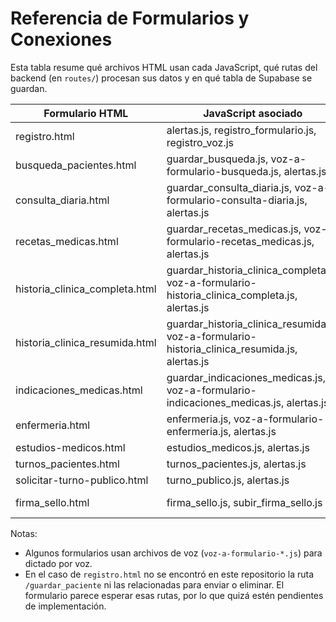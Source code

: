 # Referencia de Formularios y Conexiones

Esta tabla resume qué archivos HTML usan cada JavaScript, qué rutas del backend (en `routes/`) procesan sus datos y en qué tabla de Supabase se guardan.

| Formulario HTML | JavaScript asociado | Ruta Python | Tabla Supabase |
|-----------------|--------------------|-------------|---------------|
| registro.html | alertas.js, registro_formulario.js, registro_voz.js | **(ruta no encontrada en este repo)** | registro_pacientes |
| busqueda_pacientes.html | guardar_busqueda.js, voz-a-formulario-busqueda.js, alertas.js | acciones_busqueda.py | busqueda_pacientes |
| consulta_diaria.html | guardar_consulta_diaria.js, voz-a-formulario-consulta-diaria.js, alertas.js | acciones_consulta_diaria.py | evolucion_diaria |
| recetas_medicas.html | guardar_recetas_medicas.js, voz-a-formulario-recetas_medicas.js, alertas.js | acciones_recetas_medicas.py | recetas_medicas |
| historia_clinica_completa.html | guardar_historia_clinica_completa.js, voz-a-formulario-historia_clinica_completa.js, alertas.js | acciones_historia_clinica.py | historia_clinica_completa |
| historia_clinica_resumida.html | guardar_historia_clinica_resumida.js, voz-a-formulario-historia_clinica_resumida.js, alertas.js | acciones_historia_clinica_resumida.py | historia_clinica_resumida |
| indicaciones_medicas.html | guardar_indicaciones_medicas.js, voz-a-formulario-indicaciones_medicas.js, alertas.js | acciones_indicaciones_medicas.py | indicaciones_medicas |
| enfermeria.html | enfermeria.js, voz-a-formulario-enfermeria.js, alertas.js | acciones_enfermeria.py | enfermeria |
| estudios-medicos.html | estudios_medicos.js, alertas.js | acciones_estudios.py | estudios |
| turnos_pacientes.html | turnos_pacientes.js, alertas.js | acciones_turnos.py | turnos_pacientes |
| solicitar-turno-publico.html | turno_publico.js, alertas.js | solicitar_turno_publico.py | turnos_pacientes |
| firma_sello.html | firma_sello.js, subir_firma_sello.js | acciones_recetas_medicas.py | (usa bucket "firma-sello-usuarios") |

Notas:
- Algunos formularios usan archivos de voz (`voz-a-formulario-*.js`) para dictado por voz.
- En el caso de `registro.html` no se encontró en este repositorio la ruta `/guardar_paciente` ni las relacionadas para enviar o eliminar. El formulario parece esperar esas rutas, por lo que quizá estén pendientes de implementación.
